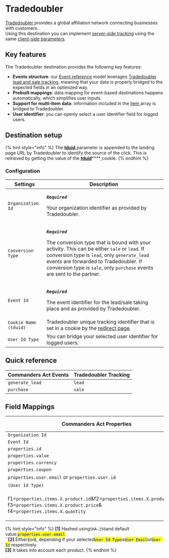 # Tradedoubler

[Tradedoubler ](https://www.tradedoubler.com)provides a global affiliation network connecting businesses with customers.\
Using this destination you can implement [server-side tracking](https://dev.tradedoubler.com/tracking/advertiser/) using the same [client-side parameters](https://dev.tradedoubler.com/tracking/advertiser/#Pixel).

## Key features

The Tradedoubler destination provides the following key features:

* **Events structure**: our [Event reference](https://community.commandersact.com/platform-x/developers/tracking/events-reference) model leverages [Tradedoubler lead and sale tracking](https://dev.tradedoubler.com/tracking/advertiser/#Pixel), meaning that your data is properly bridged to the expected fields in an optimized way.
* **Prebuilt mappings**: data mapping for event-based destinations happens automatically, which simplifies user inputs.
* **Support for multi-item data**: information included in the [item ](https://community.commandersact.com/platform-x/developers/tracking/events-reference#item)array is bridged to Tradedoubler.
* **User identifier**: you can openly select a user identifier field for logged users.

## Destination setup

{% hint style="info" %}
The [**tduid** ](https://dev.tradedoubler.com/tracking/advertiser/#Pixel)parameter is appended to the landing page URL by Tradedoubler to identify the source of the click. This is retrieved by getting the value of the [**tduid**](https://dev.tradedoubler.com/tracking/advertiser/#Pixel)****[ ](https://wiki.awin.com/index.php/Advertiser\_Tracking\_Guide/Conversion\_Pixel\_Only\_Tracking#Server\_To\_Server\_.28S2S.29)cookie.
{% endhint %}

### Configuration

| Settings              | Description                                                                                                                                                                                                                                                                                                                                                                                      |
| --------------------- | ------------------------------------------------------------------------------------------------------------------------------------------------------------------------------------------------------------------------------------------------------------------------------------------------------------------------------------------------------------------------------------------------ |
| `Organization Id`     | <p><em><strong><code>Required</code></strong></em></p><p>Your organization identifier as provided by Tradedoubler.</p>                                                                                                                                                                                                                                                                           |
| `Conversion Type`     | <p><em><strong><code>Required</code></strong></em></p><p>The conversion type that is bound with your activity. This can be either <code>sale</code> or <code>lead</code>. If conversion type is <code>lead</code>, only <code>generate_lead</code> events are forwarded to Tradedoubler. If conversion type is <code>sale</code>, only <code>purchase</code> events are sent to the partner.</p> |
| `Event Id`            | <p><em><strong><code>Required</code></strong></em></p><p>The event identifier for the lead/sale taking place and as provided by Tradedoubler.</p>                                                                                                                                                                                                                                                |
| `Cookie Name (tduid)` | Tradedoubler unique tracking identifier that is set in a cookie by the [redirect page](https://dev.tradedoubler.com/tracking/advertiser/#Pixel\_Redirect).                                                                                                                                                                                                                                       |
| `User Id Type`        | You can bridge your selected user identifier for logged users.                                                                                                                                                                                                                                                                                                                                   |

## Quick reference

| Commanders Act Events | Tradedoubler Tracking |
| --------------------- | --------------------- |
| `generate_lead`       | `lead`                |
| `purchase`            | `sale`                |

## Field Mappings

| Commanders Act Properties                                                                                                                                                                                                  | Tradedoubler Properties |
| -------------------------------------------------------------------------------------------------------------------------------------------------------------------------------------------------------------------------- | ----------------------- |
| `Organization Id`                                                                                                                                                                                                          | `organization`          |
| `Event Id`                                                                                                                                                                                                                 | `event`                 |
| `properties.id`                                                                                                                                                                                                            | `orderNumber`           |
| `properties.value`                                                                                                                                                                                                         | `orderValue`            |
| `properties.currency`                                                                                                                                                                                                      | `currency`              |
| `properties.coupon`                                                                                                                                                                                                        | `voucher`               |
| `properties.user.email` or `properties.user.id`                                                                                                                                                                            | `extid` **\[1]**        |
| `(User Id Type)`                                                                                                                                                                                                           | `exttype` **\[2]**      |
| <p>f1=<code>properties.items.X.product.id</code>&#x26;f2=<code>properties.items.X.product.name</code>&#x26;<br>f3=<code>properties.items.X.product.price</code>&#x26;<br>f4=<code>properties.items.X.quantity</code> |</p> | `reportInfo` **\[3]**   |

{% hint style="info" %}
**\[1]** Hashed using`SHA-256`and default value:<mark style="color:blue;">`properties.user.email`</mark>\
``**\[2]** Either<mark style="color:blue;">`1`</mark>or<mark style="color:blue;">`0`</mark>, <mark style="color:blue;"></mark> depending if your selected<mark style="color:blue;">`User Id Type`</mark>is<mark style="color:blue;">`User Email`</mark>or<mark style="color:blue;">`User Id`</mark> respectively.\
**\[3]** It takes into account each product.
{% endhint %}
